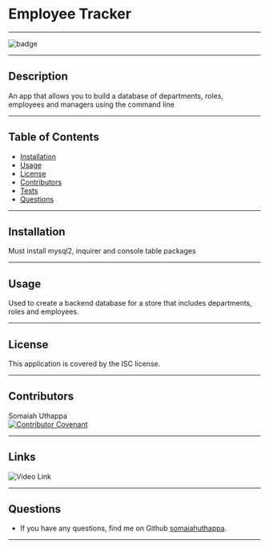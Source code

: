
  # Employee Tracker <br/>

  -------------------

  ![badge](https://img.shields.io/badge/license-ISC-success)

  -------------------

  ## Description
  An app that allows you to build a database of departments, roles, employees and managers using the command line

  -------------------

  ## Table of Contents
  - [Installation](#installation)
  - [Usage](#usage)
  - [License](#license)
  - [Contributors](#contributors)
  - [Tests](#tests)
  - [Questions](#questions)

  -------------------

  ## Installation
  Must install mysql2, inquirer and console table packages

  -------------------

  ## Usage
  Used to create a backend database for a store that includes departments, roles and employees.

  -------------------

  ## License
  This application is covered by the ISC license.

  -------------------

  ## Contributors
  Somaiah Uthappa <br/>
  [![Contributor Covenant](https://img.shields.io/badge/Contributor%20Covenant-2.1-4baaaa.svg)](code_of_conduct.md)

  -------------------

  ## Links
  ![Video Link](https://www.youtube.com/watch?v=8pm9f838nAI)

  -------------------

  ## Questions
  - If you have any questions, find me on Github [somaiahuthappa](https://github.com/somaiahuthappa).

  -------------------

